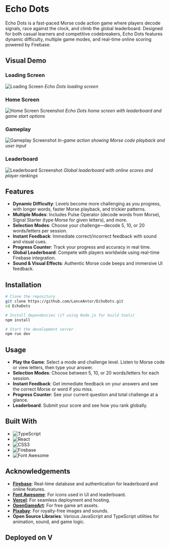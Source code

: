 # Echo Dots

Echo Dots is a fast-paced Morse code action game where players decode signals, race against the clock, and climb the global leaderboard. Designed for both casual learners and competitive codebreakers, Echo Dots features dynamic difficulty, multiple game modes, and real-time online scoring powered by Firebase.

## Visual Demo

### Loading Screen
![Loading Screen](EchoDots/src/assets/screenshot/loading_screen.png)
*Echo Dots loading screen*

### Home Screen
![Home Screen Screenshot](EchoDots/src/assets/screenshot/menu.png)
*Echo Dots home screen with leaderboard and game start options*

### Gameplay
![Gameplay Screenshot](EchoDots/src/assets/screenshot/gameplay.png)
*In-game action showing Morse code playback and user input*

### Leaderboard
![Leaderboard Screenshot](EchoDots/src/assets/screenshot/leaderboard.png)
*Global leaderboard with online scores and player rankings*

## Features

- **Dynamic Difficulty**: Levels become more challenging as you progress, with longer words, faster Morse playback, and trickier patterns.
- **Multiple Modes**: Includes Pulse Operator (decode words from Morse), Signal Starter (type Morse for given letters), and more.
- **Selection Modes**: Choose your challenge—decode 5, 10, or 20 words/letters per session.
- **Instant Feedback**: Immediate correct/incorrect feedback with sound and visual cues.
- **Progress Counter**: Track your progress and accuracy in real time.
- **Global Leaderboard**: Compete with players worldwide using real-time Firebase integration.
- **Sound & Visual Effects**: Authentic Morse code beeps and immersive UI feedback.

## Installation

```bash
# Clone the repository
git clone https://github.com/LanceAntor/EchoDots.git
cd EchoDots

# Install dependencies (if using Node.js for build tools)
npm install

# Start the development server
npm run dev
```

## Usage

- **Play the Game**: Select a mode and challenge level. Listen to Morse code or view letters, then type your answer.
- **Selection Modes**: Choose between 5, 10, or 20 words/letters for each session.
- **Instant Feedback**: Get immediate feedback on your answers and see the correct Morse or word if you miss.
- **Progress Counter**: See your current question and total challenge at a glance.
- **Leaderboard**: Submit your score and see how you rank globally.

## Built With

- ![TypeScript](https://img.shields.io/badge/TypeScript-3178C6?style=for-the-badge&logo=typescript&logoColor=white)
- ![React](https://img.shields.io/badge/React-20232A?style=for-the-badge&logo=react&logoColor=61DAFB)
- ![CSS3](https://img.shields.io/badge/CSS3-1572B6?style=for-the-badge&logo=css3&logoColor=white)
- ![Firebase](https://img.shields.io/badge/Firebase-FFCA28?style=for-the-badge&logo=firebase&logoColor=black)
- ![Font Awesome](https://img.shields.io/badge/Font%20Awesome-528DD7?style=for-the-badge&logo=fontawesome&logoColor=white)

## Acknowledgements

- **[Firebase](https://firebase.google.com/)**: Real-time database and authentication for leaderboard and online features.
- **[Font Awesome](https://fontawesome.com/)**: For icons used in UI and leaderboard.
- **[Vercel](https://vercel.com/)**: For seamless deployment and hosting.
- **[OpenGameArt](https://opengameart.org/)**: For free game art assets.
- **[Pixabay](https://pixabay.com/)**: For royalty-free images and sounds.
- **Open Source Libraries**: Various JavaScript and TypeScript utilities for animation, sound, and game logic.

## Deployed on V

